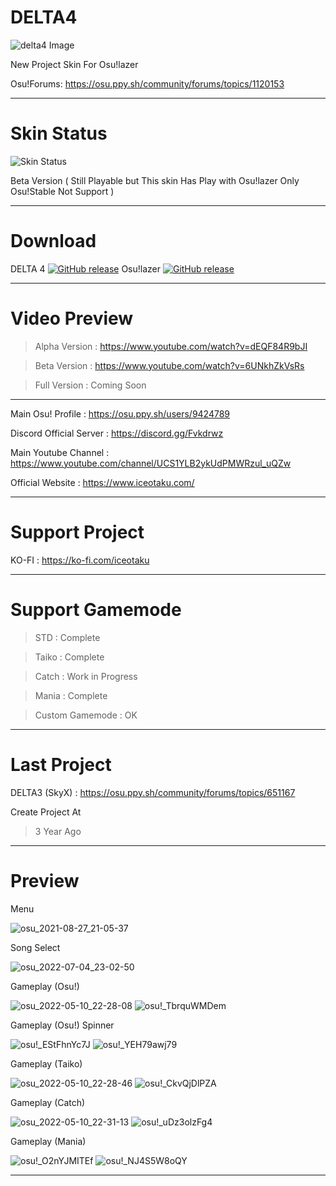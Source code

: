 # DELTA4
![delta4 Image](https://user-images.githubusercontent.com/68460824/116596142-454ab800-a94e-11eb-9940-4a6b75bb30e2.jpg)

New Project Skin For Osu!lazer

Osu!Forums: https://osu.ppy.sh/community/forums/topics/1120153

-----------------------------------------------------------------------------------------------------------------

# Skin Status
![Skin Status](https://user-images.githubusercontent.com/68460824/139641143-1825827a-3d7c-48c0-b8dc-760dcad9c71c.png)

Beta Version ( Still Playable but This skin Has Play with Osu!lazer Only Osu!Stable Not Support )

-----------------------------------------------------------------------------------------------------------------
# Download

DELTA 4 [![GitHub release](https://img.shields.io/github/release/Iceotaku/DELTA4)](https://github.com/Iceotaku/DELTA4/releases/latest) 
Osu!lazer [![GitHub release](https://img.shields.io/github/release/ppy/osu.svg)](https://github.com/ppy/osu/releases/latest)

-----------------------------------------------------------------------------------------------------------------


# Video Preview
> Alpha Version : https://www.youtube.com/watch?v=dEQF84R9bJI

> Beta Version : https://www.youtube.com/watch?v=6UNkhZkVsRs

> Full Version : Coming Soon

-----------------------------------------------------------------------------------------------------------------

Main Osu! Profile : https://osu.ppy.sh/users/9424789

Discord Official Server : https://discord.gg/Fvkdrwz

Main Youtube Channel : https://www.youtube.com/channel/UCS1YLB2ykUdPMWRzul_uQZw

Official Website : https://www.iceotaku.com/

-----------------------------------------------------------------------------------------------------------------

# Support Project

KO-FI : https://ko-fi.com/iceotaku

-----------------------------------------------------------------------------------------------------------------

# Support Gamemode

> STD : Complete

> Taiko : Complete

> Catch : Work in Progress

> Mania : Complete

> Custom Gamemode : OK

-----------------------------------------------------------------------------------------------------------------
# Last Project

DELTA3 (SkyX) : https://osu.ppy.sh/community/forums/topics/651167

Create Project At
> 3 Year Ago

-----------------------------------------------------------------------------------------------------------------

# Preview

Menu

![osu_2021-08-27_21-05-37](https://user-images.githubusercontent.com/68460824/131140034-ade71d9e-d039-41d6-b8d1-e8e0df89e471.jpg)


Song Select

![osu_2022-07-04_23-02-50](https://user-images.githubusercontent.com/68460824/177189356-5c658b65-539b-41c5-ab6c-eb0114c04924.jpg)


Gameplay (Osu!)

![osu_2022-05-10_22-28-08](https://user-images.githubusercontent.com/68460824/167686078-7a72c0bd-9749-48e7-bea4-bc3a92df7366.jpg)
![osu!_TbrquWMDem](https://user-images.githubusercontent.com/68460824/167686112-3a522c00-644a-42df-8b7b-04395c477a7b.gif)


Gameplay (Osu!) Spinner

![osu!_EStFhnYc7J](https://user-images.githubusercontent.com/68460824/167686390-4050962c-ff32-4e18-862a-5a1ad429a203.png)
![osu!_YEH79awj79](https://user-images.githubusercontent.com/68460824/167686432-2199eeb1-5a9d-4316-a381-38a21c826c31.gif)


Gameplay (Taiko)

![osu_2022-05-10_22-28-46](https://user-images.githubusercontent.com/68460824/167686729-c0da69b3-f8c9-4a93-9e4f-21b80ca2536a.jpg)
![osu!_CkvQjDlPZA](https://user-images.githubusercontent.com/68460824/167686762-5b5a97dc-8d7f-4dc9-b5e4-bb9196e130b5.gif)


Gameplay (Catch)

![osu_2022-05-10_22-31-13](https://user-images.githubusercontent.com/68460824/167686877-2be351db-b55e-4c97-8d23-8433c8e8aafb.jpg)
![osu!_uDz3olzFg4](https://user-images.githubusercontent.com/68460824/167686918-1b325cd3-d635-40a4-928d-0e6f03266dce.gif)


Gameplay (Mania)

![osu!_O2nYJMITEf](https://user-images.githubusercontent.com/68460824/167687145-137a44c1-9017-4907-9557-817fbf2fc558.png)
![osu!_NJ4S5W8oQY](https://user-images.githubusercontent.com/68460824/167687184-4b525c5f-65bc-42d8-a28a-c1ec259fad8c.gif)

-----------------------------------------------------------------------------------------------------------------
